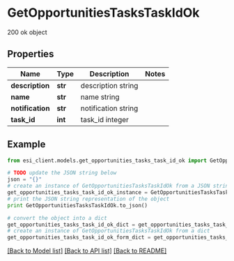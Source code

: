 # GetOpportunitiesTasksTaskIdOk

200 ok object

## Properties

Name | Type | Description | Notes
------------ | ------------- | ------------- | -------------
**description** | **str** | description string | 
**name** | **str** | name string | 
**notification** | **str** | notification string | 
**task_id** | **int** | task_id integer | 

## Example

```python
from esi_client.models.get_opportunities_tasks_task_id_ok import GetOpportunitiesTasksTaskIdOk

# TODO update the JSON string below
json = "{}"
# create an instance of GetOpportunitiesTasksTaskIdOk from a JSON string
get_opportunities_tasks_task_id_ok_instance = GetOpportunitiesTasksTaskIdOk.from_json(json)
# print the JSON string representation of the object
print GetOpportunitiesTasksTaskIdOk.to_json()

# convert the object into a dict
get_opportunities_tasks_task_id_ok_dict = get_opportunities_tasks_task_id_ok_instance.to_dict()
# create an instance of GetOpportunitiesTasksTaskIdOk from a dict
get_opportunities_tasks_task_id_ok_form_dict = get_opportunities_tasks_task_id_ok.from_dict(get_opportunities_tasks_task_id_ok_dict)
```
[[Back to Model list]](../README.md#documentation-for-models) [[Back to API list]](../README.md#documentation-for-api-endpoints) [[Back to README]](../README.md)


